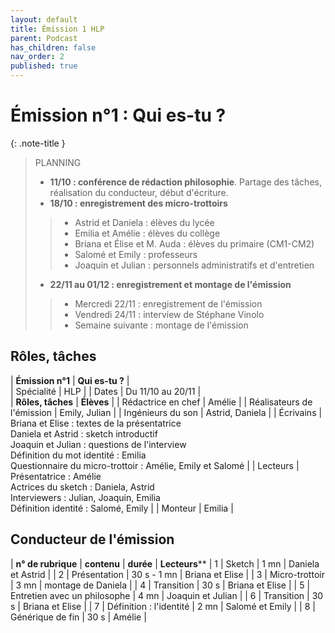```yaml
---
layout: default
title: Émission 1 HLP
parent: Podcast
has_children: false
nav_order: 2
published: true
---
```

# Émission n°1 : Qui es-tu ?

{: .note-title }
> PLANNING 
>
> - **11/10 : conférence de rédaction philosophie**. Partage des tâches, réalisation du conducteur, début d'écriture.
> - **18/10 : enregistrement des micro-trottoirs**
>> - Astrid et Daniela : élèves du lycée
>> - Emilia et Amélie : élèves du collège
>> - Briana et Élise et M. Auda : élèves du primaire (CM1-CM2)
>> - Salomé et Emily : professeurs
>> - Joaquin et Julian : personnels administratifs et d'entretien
> - **22/11 au 01/12 : enregistrement et montage de l'émission**
>> - Mercredi 22/11 : enregistrement de l'émission
>> - Vendredi 24/11 : interview de Stéphane Vinolo
>> - Semaine suivante : montage de l'émission


## Rôles, tâches

| **Émission n°1** | **Qui es-tu ?** |     
| Spécialité | HLP | 
| Dates | Du 11/10 au 20/11 |   
| **Rôles, tâches** | **Élèves** |
| Rédactrice en chef | Amélie |
| Réalisateurs de l'émission | Emily, Julian |
| Ingénieurs du son | Astrid, Daniela |
| Écrivains | Briana et Elise : textes de la présentatrice <br> Daniela et Astrid : sketch introductif <br> Joaquin et Julian : questions de l'interview <br> Définition du mot identité : Emilia <br> Questionnaire du micro-trottoir : Amélie, Emily et Salomé |
| Lecteurs | Présentatrice : Amélie <br> Actrices du sketch : Daniela, Astrid <br> Interviewers : Julian, Joaquin, Emilia <br> Définition identité : Salomé, Emily |
| Monteur | Emilia |

## Conducteur de l'émission

| **n° de rubrique** | **contenu** | **durée** | **Lecteurs****
| 1 | Sketch | 1 mn |  Daniela et Astrid  |
| 2 | Présentation | 30 s - 1 mn | Briana et Elise   |
| 3 | Micro-trottoir | 3 mn |  montage de Daniela  |
| 4 | Transition | 30 s |  Briana et Elise  |
| 5 | Entretien avec un philosophe | 4 mn | Joaquin et Julian   |
| 6 | Transition | 30 s |  Briana et Elise  |
| 7 | Définition : l'identité | 2 mn | Salomé et Emily  |
| 8  | Générique de fin  |  30 s |  Amélie |







